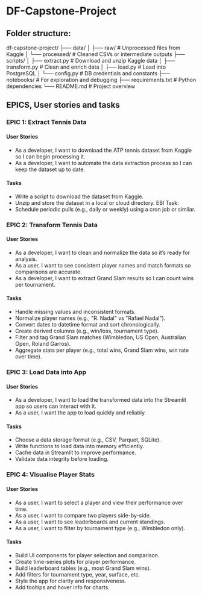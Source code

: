 # DF-Capstone-Project
## Folder structure:
df-capstone-project/
├── data/
│   ├── raw/               # Unprocessed files from Kaggle
│   └── processed/         # Cleaned CSVs or intermediate outputs
├── scripts/
│   ├── extract.py         # Download and unzip Kaggle data
│   ├── transform.py       # Clean and enrich data
│   ├── load.py            # Load into PostgreSQL
│   └── config.py          # DB credentials and constants
├── notebooks/             # For exploration and debugging
├── requirements.txt       # Python dependencies
└── README.md              # Project overview


## EPICS, User stories and tasks
### EPIC 1: Extract Tennis Data
#### User Stories
- As a developer, I want to download the ATP tennis dataset from Kaggle so I can begin processing it.
- As a developer, I want to automate the data extraction process so I can keep the dataset up to date.

#### Tasks
- Write a script to download the dataset from Kaggle.
- Unzip and store the dataset in a local or cloud directory.
EBI Task:
- Schedule periodic pulls (e.g., daily or weekly) using a cron job or similar.

### EPIC 2: Transform Tennis Data
#### User Stories
- As a developer, I want to clean and normalize the data so it’s ready for analysis.
- As a user, I want to see consistent player names and match formats so comparisons are accurate.
- As a developer, I want to extract Grand Slam results so I can count wins per tournament.

#### Tasks
- Handle missing values and inconsistent formats.
- Normalize player names (e.g., "R. Nadal" vs "Rafael Nadal").
- Convert dates to datetime format and sort chronologically.
- Create derived columns (e.g., win/loss, tournament type).
- Filter and tag Grand Slam matches (Wimbledon, US Open, Australian Open, Roland Garros).
- Aggregate stats per player (e.g., total wins, Grand Slam wins, win rate over time).

### EPIC 3: Load Data into App
#### User Stories
- As a developer, I want to load the transformed data into the Streamlit app so users can interact with it.
- As a user, I want the app to load quickly and reliably.

#### Tasks
- Choose a data storage format (e.g., CSV, Parquet, SQLite).
- Write functions to load data into memory efficiently.
- Cache data in Streamlit to improve performance.
- Validate data integrity before loading.

### EPIC 4: Visualise Player Stats
#### User Stories
- As a user, I want to select a player and view their performance over time.
- As a user, I want to compare two players side-by-side.
- As a user, I want to see leaderboards and current standings.
- As a user, I want to filter by tournament type (e.g., Wimbledon only).

#### Tasks
- Build UI components for player selection and comparison.
- Create time-series plots for player performance.
- Build leaderboard tables (e.g., most Grand Slam wins).
- Add filters for tournament type, year, surface, etc.
- Style the app for clarity and responsiveness.
- Add tooltips and hover info for charts.
















